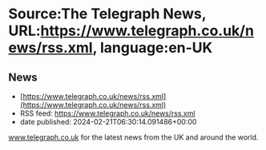 # Source:The Telegraph News, URL:https://www.telegraph.co.uk/news/rss.xml, language:en-UK

## News
 - [https://www.telegraph.co.uk/news/rss.xml](https://www.telegraph.co.uk/news/rss.xml)
 - RSS feed: https://www.telegraph.co.uk/news/rss.xml
 - date published: 2024-02-21T06:30:14.091486+00:00

www.telegraph.co.uk for the latest news from the UK and around the world.

